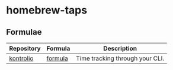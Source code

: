 # homebrew-taps

## Formulae

| Repository                                                 | Formula                 | Description                     |
| ---------------------------------------------------------- | ----------------------- | ------------------------------- |
| [kontrolio](https://github.com/marcelovicentegc/kontrolio) | [formula](kontrolio.rb) | Time tracking through your CLI. |
